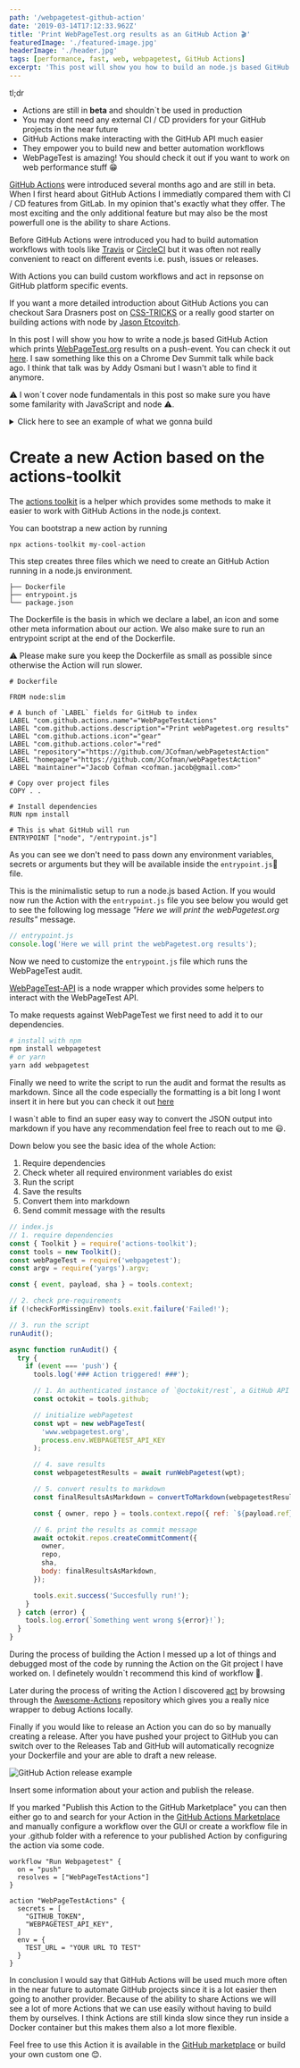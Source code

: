```yaml
---
path: '/webpagetest-github-action'
date: '2019-03-14T17:12:33.962Z'
title: 'Print WebPageTest.org results as an GitHub Action 🎬'
featuredImage: './featured-image.jpg'
headerImage: './header.jpg'
tags: [performance, fast, web, webpagetest, GitHub Actions]
excerpt: 'This post will show you how to build an node.js based GitHub Action which prints WebPageTest.org results as a commit message.'
---
```


tl;dr

- Actions are still in <b>beta</b> and shouldn`t be used in production
- You may dont need any external CI / CD providers for your GitHub projects in the near future
- GitHub Actions make interacting with the GitHub API much easier
- They empower you to build new and better automation workflows
- WebPageTest is amazing! You should check it out if you want to work on web performance stuff 😁

[GitHub Actions](https://github.com/features/actions) were introduced several months ago and are still in
beta. When I first heard about GitHub Actions I immediatly compared
them with CI / CD features from GitLab. In my opinion that's exactly what they offer.
The most exciting and the only additional feature but may also be the most powerfull one is the ability to share Actions.

Before GitHub Actions were introduced you had to build automation workflows
with tools like [Travis](https://travis-ci.org/) or [CircleCI](https://circleci.com/)
but it was often not really convenient to react on different events i.e. push, issues or releases.

With Actions you can build custom workflows and act in repsonse on GitHub platform specific events.

If you want a more detailed introduction about GitHub Actions
you can checkout Sara Drasners post on [CSS-TRICKS](https://css-tricks.com/introducing-github-actions/)
or a really good starter on building actions with node by [Jason Etcovitch](https://jasonet.co/posts/building-github-actions-in-node/).

In this post I will show you how to write a node.js based GitHub Action which prints
[WebPageTest.org](https://www.webpagetest.org/) results on a push-event. You can check it out [here](https://github.com/JCofman/webPagetestAction). I saw something like
this on a Chrome Dev Summit talk while back ago. I think that talk was by Addy Osmani but I wasn't able to find it anymore.

⚠️ I won´t cover node fundamentals in this post so make sure you have some familarity with JavaScript and node ⚠️.

<details>
  <summary>Click here to see an example of what we gonna build</summary>
  <small>WebPageTest Action comment example:</small>

![WebPageTest example](./example.jpg)

</details>

# Create a new Action based on the actions-toolkit

The [actions toolkit](https://github.com/JasonEtco/actions-toolkits) is a helper which provides some methods to make it easier to work with GitHub Actions in the node.js context.

You can bootstrap a new action by running

```shell
npx actions-toolkit my-cool-action
```

This step creates three files which we need to create an GitHub Action running in a node.js environment.

```
├── Dockerfile
├── entrypoint.js
└── package.json
```

The Dockerfile is the basis in which we declare a label, an icon and some other meta information about our action.
We also make sure to run an entrypoint script at the end of the Dockerfile.

⚠️ Please make sure you keep the Dockerfile as small as possible since otherwise the Action will run slower.

```docker
# Dockerfile

FROM node:slim

# A bunch of `LABEL` fields for GitHub to index
LABEL "com.github.actions.name"="WebPageTestActions"
LABEL "com.github.actions.description"="Print webPagetest.org results"
LABEL "com.github.actions.icon"="gear"
LABEL "com.github.actions.color"="red"
LABEL "repository"="https://github.com/JCofman/webPagetestAction"
LABEL "homepage"="https://github.com/JCofman/webPagetestAction"
LABEL "maintainer"="Jacob Cofman <cofman.jacob@gmail.com>"

# Copy over project files
COPY . .

# Install dependencies
RUN npm install

# This is what GitHub will run
ENTRYPOINT ["node", "/entrypoint.js"]
```

As you can see we don't need to pass down any environment variables, secrets or arguments but they will be available inside the `entrypoint.js` file.

This is the minimalistic setup to run a node.js based Action.
If you would now run the Action with the `entrypoint.js` file you see below you would get to see the following log message _"Here we will print the webPagetest.org results"_ message.

```jsx
// entrypoint.js
console.log('Here we will print the webPagetest.org results');
```

Now we need to customize the `entrypoint.js` file which runs the WebPageTest audit.

[WebPageTest-API](https://github.com/marcelduran/webpagetest-api) is a node wrapper which provides some helpers to interact with the WebPageTest API.

To make requests against WebPageTest we first need to add it to our dependencies.

```zsh
# install with npm
npm install webpagetest
# or yarn
yarn add webpagetest
```

Finally we need to write the script to run the audit and format the results as markdown.
Since all the code especially the formatting is a bit long I wont insert it in here but you can check it out [here](https://github.com/JCofman/webPagetestAction/blob/master/entrypoint.js)

I wasn`t able to find an super easy way to convert the JSON output into markdown if you have any recommendation feel free to reach out to me 😃.

Down below you see the basic idea of the whole Action:

1. Require dependencies
2. Check wheter all required environment variables do exist
3. Run the script
4. Save the results
5. Convert them into markdown
6. Send commit message with the results

```js
// index.js
// 1. require dependencies
const { Toolkit } = require('actions-toolkit');
const tools = new Toolkit();
const webPageTest = require('webpagetest');
const argv = require('yargs').argv;

const { event, payload, sha } = tools.context;

// 2. check pre-requirements
if (!checkForMissingEnv) tools.exit.failure('Failed!');

// 3. run the script
runAudit();

async function runAudit() {
  try {
    if (event === 'push') {
      tools.log('### Action triggered! ###');

      // 1. An authenticated instance of `@octokit/rest`, a GitHub API SDK
      const octokit = tools.github;

      // initialize webPagetest
      const wpt = new webPageTest(
        'www.webpagetest.org',
        process.env.WEBPAGETEST_API_KEY
      );

      // 4. save results
      const webpagetestResults = await runWebPagetest(wpt);

      // 5. convert results to markdown
      const finalResultsAsMarkdown = convertToMarkdown(webpagetestResults);

      const { owner, repo } = tools.context.repo({ ref: `${payload.ref}` });

      // 6. print the results as commit message
      await octokit.repos.createCommitComment({
        owner,
        repo,
        sha,
        body: finalResultsAsMarkdown,
      });

      tools.exit.success('Succesfully run!');
    }
  } catch (error) {
    tools.log.error(`Something went wrong ${error}!`);
  }
}
```

During the process of building the Action I messed up a lot of things and debugged most of the code by running the Action on the Git project I have worked on.
I definetely wouldn`t recommend this kind of workflow 🙈.

Later during the process of writing the Action I discovered [act](https://github.com/nektos/act) by browsing through the [Awesome-Actions](https://github.com/sdras/awesome-actions) repository which gives you a really nice wrapper to debug Actions locally.

Finally if you would like to release an Action you can do so by manually creating a release.
After you have pushed your project to GitHub you can switch over to the Releases Tab and GitHub will automatically recognize your Dockerfile and your are able to draft a new release.

![GitHub Action release example](./release_example.jpg)

Insert some information about your action and publish the release.

If you marked "Publish this Action to the GitHub Marketplace" you can
then either go to and search for your Action in the [GitHub Actions Marketplace](https://github.com/marketplace?type=actions)
and manually configure a workflow over the GUI or create a workflow file in your
.github folder with a reference to your published Action by configuring the action via some code.

```
workflow "Run Webpagetest" {
  on = "push"
  resolves = ["WebPageTestActions"]
}

action "WebPageTestActions" {
  secrets = [
    "GITHUB_TOKEN",
    "WEBPAGETEST_API_KEY",
  ]
  env = {
    TEST_URL = "YOUR URL TO TEST"
  }
}
```

In conclusion I would say that GitHub Actions will be used much more often in the near future to automate GitHub projects since it is a lot easier then going to another provider.
Because of the ability to share Actions we will see a lot of more Actions that we can use easily without having to build them by ourselves.
I think Actions are still kinda slow since they run inside a Docker container but this makes them also a lot more flexible.

Feel free to use this Action it is available in the [GitHub marketplace](https://github.com/marketplace/actions/webpagetestaction) or build your own custom one 😊.
